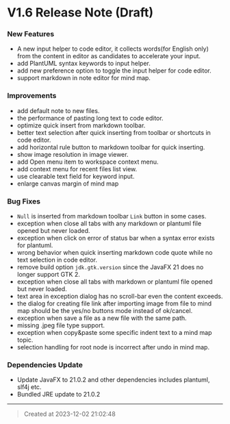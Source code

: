 # V1.6 Release Note (Draft)

### New Features

* A new input helper to code editor, it collects words(for English only) from the content in editor as candidates to accelerate your input.
* add PlantUML syntax keywords to input helper.
* add new preference option to toggle the input helper for code editor.
* support markdown in note editor for mind map.


### Improvements

* add default note to new files.
* the performance of pasting long text to code editor.
* optimize quick insert from markdown toolbar.
* better text selection after quick inserting from toolbar or shortcuts in code editor.
* add horizontal rule button to markdown toolbar for quick inserting.
* show image resolution in image viewer.
* add Open menu item to workspace context menu.
* add context menu for recent files list view.
* use clearable text field for keyword input.
* enlarge canvas margin of mind map

### Bug Fixes

* `Null` is inserted from markdown toolbar `Link` button in some cases.
* exception when close all tabs with any markdown or plantuml file opened but never loaded. 
* exception when click on error of status bar when a syntax error exists for plantuml. 
* wrong behavior when quick inserting markdown code quote while no text selection in code editor. 
* remove build option `jdk.gtk.version` since the JavaFX 21 does no longer support GTK 2. 
* exception when close all tabs with markdown or plantuml file opened but never loaded. 
* text area in exception dialog has no scroll-bar even the content exceeds.
* the dialog for creating file link after importing image from file to mind map should be the yes/no buttons mode instead of ok/cancel. 
* exception when save a file as a new file with the same path. 
* missing .jpeg file type support. 
* exception when copy&paste some specific indent text to a mind map topic.
* selection handling for root node is incorrect after undo in mind map. 


### Dependencies Update

* Update JavaFX to 21.0.2 and other dependencies includes plantuml, slf4j etc.
* Bundled JRE update to 21.0.2


---
> Created at 2023-12-02 21:02:48

